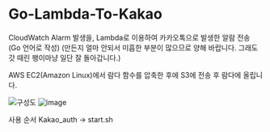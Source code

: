 # Go-Lambda-To-Kakao
CloudWatch Alarm 발생을, Lambda로 이용하여 카카오톡으로 발생한 알람 전송 (Go 언어로 작성)
(만든지 얼마 안되서 미흡한 부분이 많으므로 양해 바랍니다. 그래도 갓 때린 팽이마냥 일단 잘 돌아갑니다.)

AWS EC2(Amazon Linux)에서 람다 함수를 압축한 후에 S3에 전송 후 람다에 올립니다.

![구성도](https://user-images.githubusercontent.com/60952823/143803082-7c68a8c6-2539-429c-8ed7-9461a13ec39c.png)
![image](https://user-images.githubusercontent.com/60952823/143803003-e17c340a-7850-4086-86ae-2b6798fed6c2.png)

사용 순서 Kakao_auth  -> start.sh
